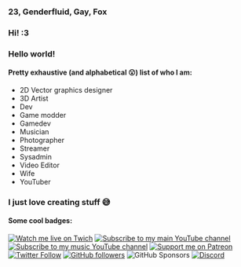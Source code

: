 ### 23, Genderfluid, Gay, Fox
### Hi! :3
### Hello world!
#### Pretty exhaustive (and alphabetical 😮) list of who I am:
* 2D Vector graphics designer
* 3D Artist
* Dev
* Game modder
* Gamedev
* Musician
* Photographer
* Streamer
* Sysadmin
* Video Editor
* Wife
* YouTuber
### I just love creating stuff 😅
#### Some cool badges:
[![Watch me live on Twich](https://img.shields.io/twitch/status/benjithatfoxguy?style=social)](https://twitch.tv/benjithatfoxguy)
[![Subscribe to my main YouTube channel](https://img.shields.io/youtube/channel/subscribers/UCkh2LBdoBAIcRM17te7sN_w?label=Main%20Channel%20%7C%20Subscribers&style=social)](https://youtube.com/c/benjithatfoxguy?sub_confirmation=1)
[![Subscribe to my music YouTube channel](https://img.shields.io/youtube/channel/subscribers/UC60KFh04_GnF_t1aBlDgrVQ?label=Music%20Channel%20%7C%20Subscribers&style=social)](https://www.youtube.com/channel/UC60KFh04_GnF_t1aBlDgrVQ?sub_confirmation=1)
[![Support me on Patreon](https://img.shields.io/endpoint.svg?url=https%3A%2F%2Fshieldsio-patreon.vercel.app%2Fapi%3Fusername%3DBenjiThatFoxGuy%26type%3Dpatrons&style=social)](https://patreon.com/BenjiThatFoxGuy)
[![Twitter Follow](https://img.shields.io/twitter/follow/benjithebluefox?label=Followers&style=social)](https://twitter.com/benjithebluefox)
[![GitHub followers](https://img.shields.io/github/followers/ddomino007?style=social)](https://github.com/ddomino007)
![GitHub Sponsors](https://img.shields.io/github/sponsors/ddomino007?logo=github&style=social)
[![Discord](https://img.shields.io/discord/959465914024218705?label=Community&logo=discord&style=social)](https://link.benjifox.gay/discord)
